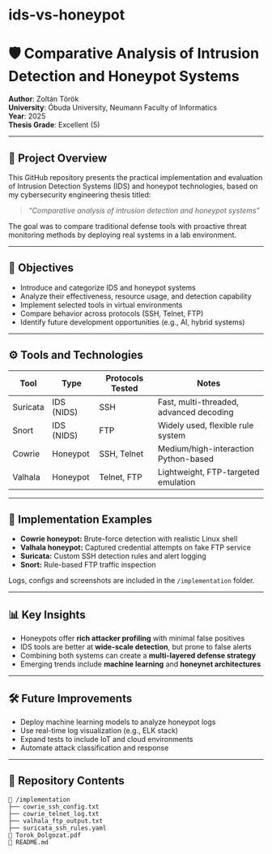 # ids-vs-honeypot
# 🛡️ Comparative Analysis of Intrusion Detection and Honeypot Systems

**Author**: Zoltán Török  
**University**: Óbuda University, Neumann Faculty of Informatics  
**Year**: 2025  
**Thesis Grade**: Excellent (5)

---

## 📘 Project Overview

This GitHub repository presents the practical implementation and evaluation of Intrusion Detection Systems (IDS) and honeypot technologies, based on my cybersecurity engineering thesis titled:

> *“Comparative analysis of intrusion detection and honeypot systems”*

The goal was to compare traditional defense tools with proactive threat monitoring methods by deploying real systems in a lab environment.

---

## 🎯 Objectives

- Introduce and categorize IDS and honeypot systems
- Analyze their effectiveness, resource usage, and detection capability
- Implement selected tools in virtual environments
- Compare behavior across protocols (SSH, Telnet, FTP)
- Identify future development opportunities (e.g., AI, hybrid systems)

---

## ⚙️ Tools and Technologies

| Tool        | Type     | Protocols Tested | Notes                                 |
|-------------|----------|------------------|----------------------------------------|
| Suricata    | IDS (NIDS) | SSH              | Fast, multi-threaded, advanced decoding |
| Snort       | IDS (NIDS) | FTP              | Widely used, flexible rule system      |
| Cowrie      | Honeypot | SSH, Telnet       | Medium/high-interaction Python-based   |
| Valhala     | Honeypot | Telnet, FTP       | Lightweight, FTP-targeted emulation    |

---

## 🧪 Implementation Examples

- **Cowrie honeypot:** Brute-force detection with realistic Linux shell
- **Valhala honeypot:** Captured credential attempts on fake FTP service
- **Suricata:** Custom SSH detection rules and alert logging
- **Snort:** Rule-based FTP traffic inspection

Logs, configs and screenshots are included in the `/implementation` folder.

---

## 📊 Key Insights

- Honeypots offer **rich attacker profiling** with minimal false positives
- IDS tools are better at **wide-scale detection**, but prone to false alerts
- Combining both systems can create a **multi-layered defense strategy**
- Emerging trends include **machine learning** and **honeynet architectures**

---

## 🛠️ Future Improvements

- Deploy machine learning models to analyze honeypot logs
- Use real-time log visualization (e.g., ELK stack)
- Expand tests to include IoT and cloud environments
- Automate attack classification and response

---

## 📁 Repository Contents

```plaintext
📁 /implementation
├── cowrie_ssh_config.txt
├── cowrie_telnet_log.txt
├── valhala_ftp_output.txt
├── suricata_ssh_rules.yaml
📄 Torok_Dolgozat.pdf
📄 README.md
